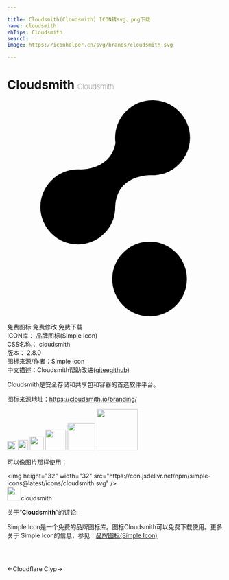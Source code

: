 ```yaml
---

title: Cloudsmith(Cloudsmith) ICON转svg、png下载
name: cloudsmith
zhTips: Cloudsmith
search: 
image: https://iconhelper.cn/svg/brands/cloudsmith.svg

---
```


# Cloudsmith  <small style="font-size: 60%;font-weight: 100">Cloudsmith</small>

<div id="svg" class="svg-wrap">
<svg role="img" xmlns="http://www.w3.org/2000/svg" viewBox="0 0 24 24" ><title>Cloudsmith icon</title><path d="M16.15 0a4.146 4.146 0 0 0-2.94 1.225c-.981.98-1.34 2.288-1.177 3.53-.458 2.548-2.843 2.908-3.889 2.94-1.176-.098-2.352.327-3.235 1.21a4.142 4.142 0 0 0 0 5.88 4.142 4.142 0 0 0 5.882 0A4.136 4.136 0 0 0 12 12.108v-.23c.097-3.104 2.777-3.529 3.92-3.561h.523c.98-.066 1.928-.458 2.647-1.21a4.142 4.142 0 0 0 0-5.88A4.146 4.146 0 0 0 16.15 0zm-.327 15.7a4.15 4.15 0 0 0-4.15 4.15 4.15 4.15 0 0 0 4.15 4.15 4.15 4.15 0 0 0 4.15-4.15 4.15 4.15 0 0 0-4.15-4.15z"/></svg>
</div>
<detail full-name='cloudsmith'></detail>

<div class="detail-page">
<p>
<span><span class="badge-success badge">免费图标</span> <span class="badge-success badge">免费修改</span>  <span class="badge-success badge">免费下载</span> </span>
<br/>
<span>
ICON库：
<span class="badge-secondary badge">品牌图标(Simple Icon)</span> 
</span>
<br/>
<span>
CSS名称：
<span class="badge-secondary badge">cloudsmith</span> 
</span>

<br/>
<span>
版本：
<span class="badge-secondary badge">2.8.0</span> 
</span>
<br/>
<span>图标来源/作者：<span class="badge-light badge">Simple Icon</span></span> 
<br/>
<span class="zh-detail">中文描述：<span class="badge-primary badge">Cloudsmith</span><span class="help-link"><span>帮助改进</span>(<a href="https://gitee.com/liuwave/icon-helper/edit/master/json/brands/cloudsmith.json" target="_blank" rel="noopener noreferrer">gitee</a><a href="https://github.com/liuwave/icon-helper/edit/master/json/brands/cloudsmith.json" target="_blank" rel="noopener noreferrer">github</a></span>)</span><br/>
</p>
</div><div class="description description alert alert-light"><p>Cloudsmith是安全存储和共享包和容器的首选软件平台。</p><p>图标来源地址：<a href="https://cloudsmith.io/branding/" target="_blank" rel="noopener noreferrer">https://cloudsmith.io/branding/</a></p></div>
<div class="alert alert-dark">
<img height="21" width="21" src="https://cdn.jsdelivr.net/npm/simple-icons@latest/icons/cloudsmith.svg" />
<img height="24" width="24" src="https://cdn.jsdelivr.net/npm/simple-icons@latest/icons/cloudsmith.svg" />
<img height="32" width="32" src="https://cdn.jsdelivr.net/npm/simple-icons@latest/icons/cloudsmith.svg" />
<img height="48" width="48" src="https://cdn.jsdelivr.net/npm/simple-icons@latest/icons/cloudsmith.svg" />
<img height="64" width="64" src="https://cdn.jsdelivr.net/npm/simple-icons@latest/icons/cloudsmith.svg" />
<img height="96" width="96" src="https://cdn.jsdelivr.net/npm/simple-icons@latest/icons/cloudsmith.svg" />

</div>
<div>
  <p>可以像图片那样使用：    
  </p>
  <div class="alert alert-primary" style="font-size: 14px">
    &lt;img height="32" width="32" src="https://cdn.jsdelivr.net/npm/simple-icons@latest/icons/cloudsmith.svg" /&gt;
    <copy-btn content='<img height="32" width="32" src="https://cdn.jsdelivr.net/npm/simple-icons@latest/icons/cloudsmith.svg" />'></copy-btn>
  </div>
  <div class="alert alert-secondary">
    <img height="32" width="32" src="https://cdn.jsdelivr.net/npm/simple-icons@latest/icons/cloudsmith.svg" />cloudsmith
    <copy-btn content="cloudsmith" btn-title="复制图标名称"></copy-btn>
  </div>
</div>
<div class="icon-detail__container">
<p>关于“<b>Cloudsmith</b>”的评论:</p>
</div>
<Vssue title="关于“Cloudsmith”的评论" />
<div><p>Simple Icon是一个免费的品牌图标库。图标Cloudsmith可以免费下载使用。更多关于  Simple Icon的信息，参见：<a target="_blank" href="https://iconhelper.cn/brands.html">品牌图标(Simple Icon)</a>
</p></div>


<div style="padding:2rem 0 " class="page-nav"><p class="inner"><span class="prev">←<router-link to="/icon/cloudflare.html">Cloudflare</router-link></span> <span class="next"><router-link to="/icon/clyp.html">Clyp</router-link>→</span></p></div>
